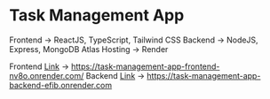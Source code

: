 # Task Management App

Frontend -> ReactJS, TypeScript, Tailwind CSS
Backend -> NodeJS, Express, MongoDB Atlas
Hosting -> Render

Frontend [Link]([https://example.com](https://task-management-app-frontend-nv8o.onrender.com/)) -> https://task-management-app-frontend-nv8o.onrender.com/
Backend [Link](https://task-management-app-backend-efib.onrender.com) -> https://task-management-app-backend-efib.onrender.com
